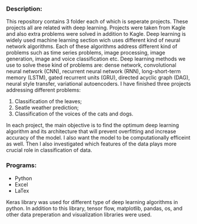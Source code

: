 ### Description:
This repository contains 3 folder each of which is seperate projects. These projects all are related with deep learning. Projects were taken from Kagle and also extra problems were solved in addition to Kagle. Deep learning is widely used machine learning section wich uses different kind of neural network algorithms. Each of these algorithms address different kind of problems such as time series problems, image processing, image generation, image and voice classification etc. Deep learning methods we use to solve these kind of problems are: dense network, convolutional neural network (CNN), recurrent neural network (RNN), long-short-term memory (LSTM), gated recurrent units (GRU), directed acyclic graph (DAG), neural style transfer, variational autoencoders. I have finished three projects addressing different problems:
1. Classification of the leaves;
2. Seatle weather prediction;
3. Classification of the voices of the cats and dogs.

In each project, the main objective is to find the optimum  deep learning algorithm and its architecture that will prevent overfitting and increase accuracy of the model. I also want the model to be computationally efficeint as well. Then I also investigated which features of the data plays more crucial role in classification of data.

### Programs:
- Python
- Excel
- LaTex

Keras library was used for different type of deep learning algorithms in python. In addition to this library, tensor flow, matplotlib, pandas, os, and other data preperation and visualization libraries were used.
